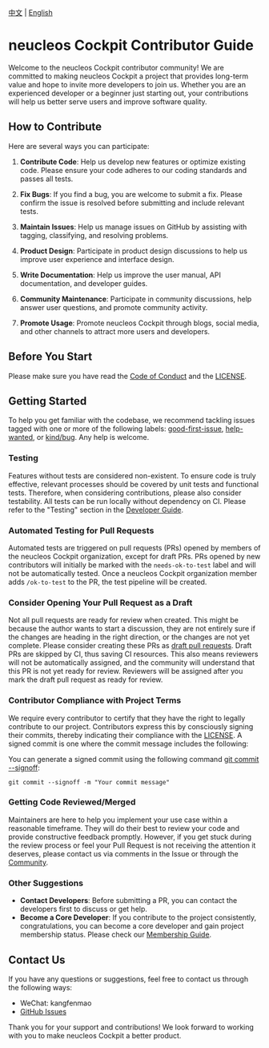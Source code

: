 [中文](./docs/CONTRIBUTING.zh.md) | [English](./CONTRIBUTING.md)

# neucleos Cockpit Contributor Guide

Welcome to the neucleos Cockpit contributor community! We are committed to making neucleos Cockpit a project that provides long-term value and hope to invite more developers to join us. Whether you are an experienced developer or a beginner just starting out, your contributions will help us better serve users and improve software quality.

## How to Contribute

Here are several ways you can participate:

1.  **Contribute Code**: Help us develop new features or optimize existing code. Please ensure your code adheres to our coding standards and passes all tests.

2.  **Fix Bugs**: If you find a bug, you are welcome to submit a fix. Please confirm the issue is resolved before submitting and include relevant tests.

3.  **Maintain Issues**: Help us manage issues on GitHub by assisting with tagging, classifying, and resolving problems.

4.  **Product Design**: Participate in product design discussions to help us improve user experience and interface design.

5.  **Write Documentation**: Help us improve the user manual, API documentation, and developer guides.

6.  **Community Maintenance**: Participate in community discussions, help answer user questions, and promote community activity.

7.  **Promote Usage**: Promote neucleos Cockpit through blogs, social media, and other channels to attract more users and developers.

## Before You Start

Please make sure you have read the [Code of Conduct](CODE_OF_CONDUCT.md) and the [LICENSE](LICENSE).

## Getting Started

To help you get familiar with the codebase, we recommend tackling issues tagged with one or more of the following labels: [good-first-issue](https://github.com/CherryHQ/cherry-studio/labels/good%20first%20issue), [help-wanted](https://github.com/CherryHQ/cherry-studio/labels/help%20wanted), or [kind/bug](https://github.com/CherryHQ/cherry-studio/labels/kind%2Fbug). Any help is welcome.

### Testing

Features without tests are considered non-existent. To ensure code is truly effective, relevant processes should be covered by unit tests and functional tests. Therefore, when considering contributions, please also consider testability. All tests can be run locally without dependency on CI. Please refer to the "Testing" section in the [Developer Guide](docs/dev.md).

### Automated Testing for Pull Requests

Automated tests are triggered on pull requests (PRs) opened by members of the neucleos Cockpit organization, except for draft PRs. PRs opened by new contributors will initially be marked with the `needs-ok-to-test` label and will not be automatically tested. Once a neucleos Cockpit organization member adds `/ok-to-test` to the PR, the test pipeline will be created.

### Consider Opening Your Pull Request as a Draft

Not all pull requests are ready for review when created. This might be because the author wants to start a discussion, they are not entirely sure if the changes are heading in the right direction, or the changes are not yet complete. Please consider creating these PRs as [draft pull requests](https://github.blog/2019-02-14-introducing-draft-pull-requests/). Draft PRs are skipped by CI, thus saving CI resources. This also means reviewers will not be automatically assigned, and the community will understand that this PR is not yet ready for review.
Reviewers will be assigned after you mark the draft pull request as ready for review.

### Contributor Compliance with Project Terms

We require every contributor to certify that they have the right to legally contribute to our project. Contributors express this by consciously signing their commits, thereby indicating their compliance with the [LICENSE](LICENSE).
A signed commit is one where the commit message includes the following:

You can generate a signed commit using the following command [git commit --signoff](https://git-scm.com/docs/git-commit#Documentation/git-commit.txt---signoff):

```
git commit --signoff -m "Your commit message"
```

### Getting Code Reviewed/Merged

Maintainers are here to help you implement your use case within a reasonable timeframe. They will do their best to review your code and provide constructive feedback promptly. However, if you get stuck during the review process or feel your Pull Request is not receiving the attention it deserves, please contact us via comments in the Issue or through the [Community](README.md#-community).

### Other Suggestions

- **Contact Developers**: Before submitting a PR, you can contact the developers first to discuss or get help.
- **Become a Core Developer**: If you contribute to the project consistently, congratulations, you can become a core developer and gain project membership status. Please check our [Membership Guide](https://github.com/CherryHQ/community/blob/main/docs/membership.en.md).

## Contact Us

If you have any questions or suggestions, feel free to contact us through the following ways:

- WeChat: kangfenmao
- [GitHub Issues](https://github.com/CherryHQ/cherry-studio/issues)

Thank you for your support and contributions! We look forward to working with you to make neucleos Cockpit a better product.
